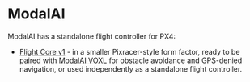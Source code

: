 # ModalAI

ModalAI has a standalone flight controller for PX4:

* [Flight Core v1](../flight_controller/modalai_fc_v1.md) - in a smaller Pixracer-style form factor, ready to be paired with [ModalAI VOXL](https://docs.modalai.com/voxl-datasheet/) for obstacle avoidance and GPS-denied navigation, or used independently as a standalone flight controller.

<!---

Coming Soon
* [VOXL Flight](../flight_controller/modalai_voxl_flight_v1.md)

-->
